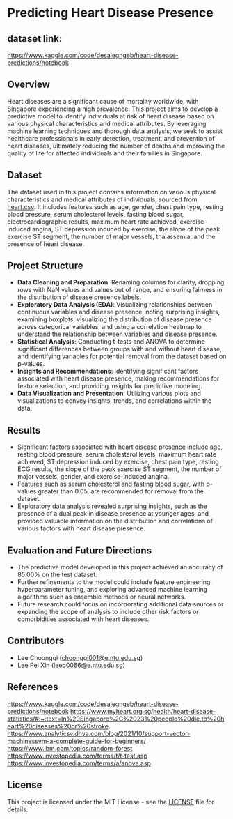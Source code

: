 # Predicting Heart Disease Presence

## dataset link:
https://www.kaggle.com/code/desalegngeb/heart-disease-predictions/notebook

## Overview
Heart diseases are a significant cause of mortality worldwide, with Singapore experiencing a high prevalence. This project aims to develop a predictive model to identify individuals at risk of heart disease based on various physical characteristics and medical attributes. By leveraging machine learning techniques and thorough data analysis, we seek to assist healthcare professionals in early detection, treatment, and prevention of heart diseases, ultimately reducing the number of deaths and improving the quality of life for affected individuals and their families in Singapore.

## Dataset
The dataset used in this project contains information on various physical characteristics and medical attributes of individuals, sourced from [heart.csv](heart.csv). It includes features such as age, gender, chest pain type, resting blood pressure, serum cholesterol levels, fasting blood sugar, electrocardiographic results, maximum heart rate achieved, exercise-induced angina, ST depression induced by exercise, the slope of the peak exercise ST segment, the number of major vessels, thalassemia, and the presence of heart disease.

## Project Structure
- **Data Cleaning and Preparation**: Renaming columns for clarity, dropping rows with NaN values and values out of range, and ensuring fairness in the distribution of disease presence labels.
- **Exploratory Data Analysis (EDA)**: Visualizing relationships between continuous variables and disease presence, noting surprising insights, examining boxplots, visualizing the distribution of disease presence across categorical variables, and using a correlation heatmap to understand the relationship between variables and disease presence.
- **Statistical Analysis**: Conducting t-tests and ANOVA to determine significant differences between groups with and without heart disease, and identifying variables for potential removal from the dataset based on p-values.
- **Insights and Recommendations**: Identifying significant factors associated with heart disease presence, making recommendations for feature selection, and providing insights for predictive modeling.
- **Data Visualization and Presentation**: Utilizing various plots and visualizations to convey insights, trends, and correlations within the data.

## Results
- Significant factors associated with heart disease presence include age, resting blood pressure, serum cholesterol levels, maximum heart rate achieved, ST depression induced by exercise, chest pain type, resting ECG results, the slope of the peak exercise ST segment, the number of major vessels, gender, and exercise-induced angina.
- Features such as serum cholesterol and fasting blood sugar, with p-values greater than 0.05, are recommended for removal from the dataset.
- Exploratory data analysis revealed surprising insights, such as the presence of a dual peak in disease presence at younger ages, and provided valuable information on the distribution and correlations of various factors with heart disease presence.

## Evaluation and Future Directions
- The predictive model developed in this project achieved an accuracy of 85.00% on the test dataset.
- Further refinements to the model could include feature engineering, hyperparameter tuning, and exploring advanced machine learning algorithms such as ensemble methods or neural networks.
- Future research could focus on incorporating additional data sources or expanding the scope of analysis to include other risk factors or comorbidities associated with heart diseases.

## Contributors
- Lee Choonggi (choonggi001@e.ntu.edu.sg)
- Lee Pei Xin (leep0066@e.ntu.edu.sg)

## References

https://www.kaggle.com/code/desalegngeb/heart-disease-predictions/notebook
https://www.myheart.org.sg/health/heart-disease-statistics/#:~:text=In%20Singapore%2C%2023%20people%20die,to%20heart%20diseases%20or%20stroke.
https://www.analyticsvidhya.com/blog/2021/10/support-vector-machinessvm-a-complete-guide-for-beginners/
https://www.ibm.com/topics/random-forest
https://www.investopedia.com/terms/t/t-test.asp
https://www.investopedia.com/terms/a/anova.asp


## License
This project is licensed under the MIT License - see the [LICENSE](LICENSE) file for details.
